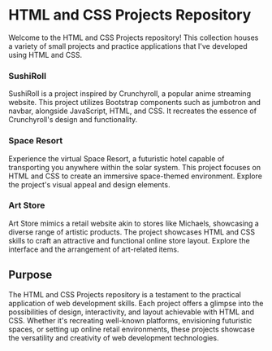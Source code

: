 # HTML and CSS Projects Repository

Welcome to the HTML and CSS Projects repository! This collection houses a variety of small projects and practice applications that I've developed using HTML and CSS.

### SushiRoll
SushiRoll is a project inspired by Crunchyroll, a popular anime streaming website. This project utilizes Bootstrap components such as jumbotron and navbar, alongside JavaScript, HTML, and CSS. It recreates the essence of Crunchyroll's design and functionality.

### Space Resort
Experience the virtual Space Resort, a futuristic hotel capable of transporting you anywhere within the solar system. This project focuses on HTML and CSS to create an immersive space-themed environment. Explore the project's visual appeal and design elements.

### Art Store
Art Store mimics a retail website akin to stores like Michaels, showcasing a diverse range of artistic products. The project showcases HTML and CSS skills to craft an attractive and functional online store layout. Explore the interface and the arrangement of art-related items.

## Purpose

The HTML and CSS Projects repository is a testament to the practical application of web development skills. Each project offers a glimpse into the possibilities of design, interactivity, and layout achievable with HTML and CSS. Whether it's recreating well-known platforms, envisioning futuristic spaces, or setting up online retail environments, these projects showcase the versatility and creativity of web development technologies.
